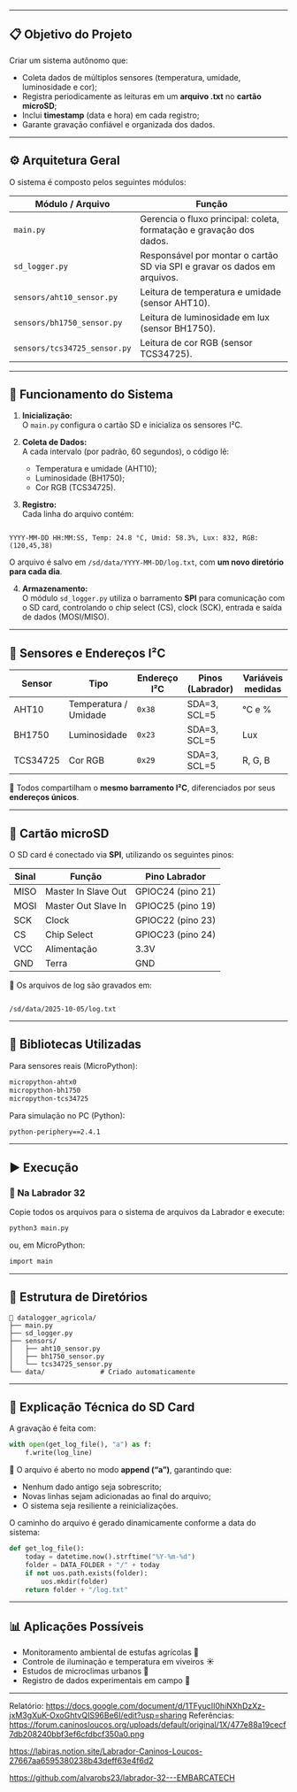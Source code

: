 
---

## 📋 Objetivo do Projeto

Criar um sistema autônomo que:
- Coleta dados de múltiplos sensores (temperatura, umidade, luminosidade e cor);
- Registra periodicamente as leituras em um **arquivo .txt** no **cartão microSD**;
- Inclui **timestamp** (data e hora) em cada registro;
- Garante gravação confiável e organizada dos dados.

---

## ⚙️ Arquitetura Geral

O sistema é composto pelos seguintes módulos:

| Módulo / Arquivo | Função |
|------------------|--------|
| `main.py` | Gerencia o fluxo principal: coleta, formatação e gravação dos dados. |
| `sd_logger.py` | Responsável por montar o cartão SD via SPI e gravar os dados em arquivos. |
| `sensors/aht10_sensor.py` | Leitura de temperatura e umidade (sensor AHT10). |
| `sensors/bh1750_sensor.py` | Leitura de luminosidade em lux (sensor BH1750). |
| `sensors/tcs34725_sensor.py` | Leitura de cor RGB (sensor TCS34725). |

---

## 🧠 Funcionamento do Sistema

1. **Inicialização:**  
   O `main.py` configura o cartão SD e inicializa os sensores I²C.

2. **Coleta de Dados:**  
   A cada intervalo (por padrão, 60 segundos), o código lê:
   - Temperatura e umidade (AHT10);
   - Luminosidade (BH1750);
   - Cor RGB (TCS34725).

3. **Registro:**  
   Cada linha do arquivo contém:
```

YYYY-MM-DD HH:MM:SS, Temp: 24.8 °C, Umid: 58.3%, Lux: 832, RGB: (120,45,38)

```
O arquivo é salvo em `/sd/data/YYYY-MM-DD/log.txt`, com **um novo diretório para cada dia**.

4. **Armazenamento:**  
O módulo `sd_logger.py` utiliza o barramento **SPI** para comunicação com o SD card, controlando o chip select (CS), clock (SCK), entrada e saída de dados (MOSI/MISO).

---

## 📡 Sensores e Endereços I²C

| Sensor | Tipo | Endereço I²C | Pinos (Labrador) | Variáveis medidas |
|--------|------|---------------|------------------|-------------------|
| AHT10 | Temperatura / Umidade | `0x38` | SDA=3, SCL=5 | °C e % |
| BH1750 | Luminosidade | `0x23` | SDA=3, SCL=5 | Lux |
| TCS34725 | Cor RGB | `0x29` | SDA=3, SCL=5 | R, G, B |

🧩 Todos compartilham o **mesmo barramento I²C**, diferenciados por seus **endereços únicos**.

---

## 💾 Cartão microSD

O SD card é conectado via **SPI**, utilizando os seguintes pinos:

| Sinal | Função | Pino Labrador |
|--------|---------|---------------|
| MISO | Master In Slave Out | GPIOC24 (pino 21) |
| MOSI | Master Out Slave In | GPIOC25 (pino 19) |
| SCK | Clock | GPIOC22 (pino 23) |
| CS | Chip Select | GPIOC23 (pino 24) |
| VCC | Alimentação | 3.3V |
| GND | Terra | GND |

📁 Os arquivos de log são gravados em:
```

/sd/data/2025-10-05/log.txt

````

---

## 🧰 Bibliotecas Utilizadas

Para sensores reais (MicroPython):

```bash
micropython-ahtx0
micropython-bh1750
micropython-tcs34725
````

Para simulação no PC (Python):

```bash
python-periphery==2.4.1
```

---

## ▶️ Execução


### 🔹 Na Labrador 32

Copie todos os arquivos para o sistema de arquivos da Labrador e execute:

```bash
python3 main.py
```

ou, em MicroPython:

```bash
import main
```

---

## 🧾 Estrutura de Diretórios

```
📂 datalogger_agricola/
├── main.py
├── sd_logger.py
├── sensors/
│   ├── aht10_sensor.py
│   ├── bh1750_sensor.py
│   └── tcs34725_sensor.py
└── data/              # Criado automaticamente
```

---

## 🧩 Explicação Técnica do SD Card

A gravação é feita com:

```python
with open(get_log_file(), "a") as f:
    f.write(log_line)
```

📍 O arquivo é aberto no modo **append (“a”)**, garantindo que:

* Nenhum dado antigo seja sobrescrito;
* Novas linhas sejam adicionadas ao final do arquivo;
* O sistema seja resiliente a reinicializações.

O caminho do arquivo é gerado dinamicamente conforme a data do sistema:

```python
def get_log_file():
    today = datetime.now().strftime("%Y-%m-%d")
    folder = DATA_FOLDER + "/" + today
    if not uos.path.exists(folder):
        uos.mkdir(folder)
    return folder + "/log.txt"
```

---

## 📊 Aplicações Possíveis

* Monitoramento ambiental de estufas agrícolas 🌱
* Controle de iluminação e temperatura em viveiros ☀️
* Estudos de microclimas urbanos 🌆
* Registro de dados experimentais em campo 🧪

---
Relatório: https://docs.google.com/document/d/1TFyucII0hiNXhDzXz-jxM3gXuK-OxoGhtvQIS96Be6I/edit?usp=sharing
Referências: 
https://forum.caninosloucos.org/uploads/default/original/1X/477e88a19cecf7db208240bbf3ef6cfdbcf350a0.png

https://labiras.notion.site/Labrador-Caninos-Loucos-27667aa6595380238b43deff63e4f6d2

https://github.com/alvarobs23/labrador-32---EMBARCATECH




